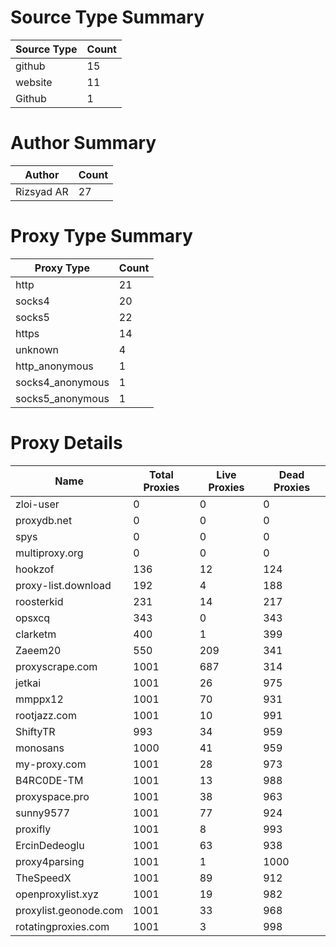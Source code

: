 # Source Type Summary

| Source Type | Count |
|-------------|-------|
| github | 15 |
| website | 11 |
| Github | 1 |


# Author Summary

| Author | Count |
|--------|-------|
| Rizsyad AR | 27 |


# Proxy Type Summary

| Proxy Type | Count |
|------------|-------|
| http | 21 |
| socks4 | 20 |
| socks5 | 22 |
| https | 14 |
| unknown | 4 |
| http_anonymous | 1 |
| socks4_anonymous | 1 |
| socks5_anonymous | 1 |


# Proxy Details

| Name | Total Proxies | Live Proxies | Dead Proxies |
|------|---------------|--------------|---------------|
| zloi-user | 0 | 0 | 0 |
| proxydb.net | 0 | 0 | 0 |
| spys | 0 | 0 | 0 |
| multiproxy.org | 0 | 0 | 0 |
| hookzof | 136 | 12 | 124 |
| proxy-list.download | 192 | 4 | 188 |
| roosterkid | 231 | 14 | 217 |
| opsxcq | 343 | 0 | 343 |
| clarketm | 400 | 1 | 399 |
| Zaeem20 | 550 | 209 | 341 |
| proxyscrape.com | 1001 | 687 | 314 |
| jetkai | 1001 | 26 | 975 |
| mmppx12 | 1001 | 70 | 931 |
| rootjazz.com | 1001 | 10 | 991 |
| ShiftyTR | 993 | 34 | 959 |
| monosans | 1000 | 41 | 959 |
| my-proxy.com | 1001 | 28 | 973 |
| B4RC0DE-TM | 1001 | 13 | 988 |
| proxyspace.pro | 1001 | 38 | 963 |
| sunny9577 | 1001 | 77 | 924 |
| proxifly | 1001 | 8 | 993 |
| ErcinDedeoglu | 1001 | 63 | 938 |
| proxy4parsing | 1001 | 1 | 1000 |
| TheSpeedX | 1001 | 89 | 912 |
| openproxylist.xyz | 1001 | 19 | 982 |
| proxylist.geonode.com | 1001 | 33 | 968 |
| rotatingproxies.com | 1001 | 3 | 998 |
